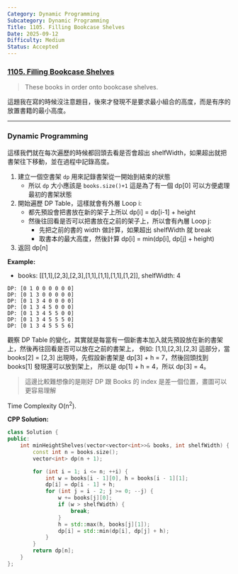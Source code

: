 ```yaml
---
Category: Dynamic Programming
Subcategory: Dynamic Programming
Title: 1105. Filling Bookcase Shelves
Date: 2025-09-12
Difficulty: Medium
Status: Accepted
---
```

### [1105. Filling Bookcase Shelves]

> These books in order onto bookcase shelves.

這題我在寫的時候沒注意題目，後來才發現不是要求最小組合的高度，而是有序的放置書籍的最小高度。

---

### Dynamic Programming

這樣我們就在每次遍歷的時候都回頭去看是否會超出 shelfWidth，如果超出就把書架往下移動，並在過程中記錄高度。

1.  建立一個空書架 `dp` 用來記錄書架從一開始到結束的狀態
    -   所以 `dp` 大小應該是 `books.size()+1` 這是為了有一個 dp[0] 可以方便處理最初的書架狀態
2.  開始遍歷 DP Table，這樣就會有外層 Loop i:
    -   都先預設會把書放在新的架子上所以 dp[i] = dp[i-1] + height
    -   然後往回看是否可以把書放在之前的架子上，所以會有內層 Loop j:
        -   先把之前的書的 width 做計算，如果超出 shelfWidth 就 break
        -   取書本的最大高度，然後計算 dp[i] = min(dp[i], dp[j] + height)
3.  返回 dp[n]

**Example:**
-   books: [[1,1],[2,3],[2,3],[1,1],[1,1],[1,1],[1,2]], shelfWidth: 4
```
DP: [0 1 0 0 0 0 0 0]
DP: [0 1 3 0 0 0 0 0]
DP: [0 1 3 4 0 0 0 0]
DP: [0 1 3 4 5 0 0 0]
DP: [0 1 3 4 5 5 0 0]
DP: [0 1 3 4 5 5 5 0]
DP: [0 1 3 4 5 5 5 6]
```

觀察 DP Table 的變化，其實就是每當有一個新書本加入就先預設放在新的書架上，然後再往回看是否可以放在之前的書架上，
例如: [1,1],[2,3],[2,3] 這部分，當 books[2] = [2,3] 出現時，先假設新書架是 dp[3] + h = 7，然後回頭找到 books[1] 發現還可以放到架上，
所以是 dp[1] + h = 4，所以 dp[3] = 4。

> 這邊比較難想像的是剛好 DP 跟 Books 的 index 是差一個位置，畫圖可以更容易理解

Time Complexity O(n<sup>2</sup>).

**CPP Solution:**
```cpp
class Solution {
public:
    int minHeightShelves(vector<vector<int>>& books, int shelfWidth) {
        const int n = books.size();
        vector<int> dp(n + 1);

        for (int i = 1; i <= n; ++i) {
            int w = books[i - 1][0], h = books[i - 1][1];
            dp[i] = dp[i - 1] + h;
            for (int j = i - 2; j >= 0; --j) {
                w += books[j][0];
                if (w > shelfWidth) {
                    break;
                }
                h = std::max(h, books[j][1]);
                dp[i] = std::min(dp[i], dp[j] + h);
            }
        }
        return dp[n];
    }
};
```

[1105. Filling Bookcase Shelves]: https://leetcode.com/problems/filling-bookcase-shelves/